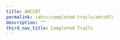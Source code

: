 ```yaml
---
title: AHCC07
permalink: /ahcc/completed-trails/ahcc07/
description: ""
third_nav_title: Completed Trails
---
```

